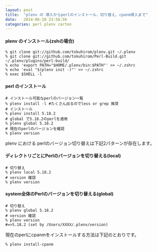 ```yaml
---
layout: post
title:  "plenv の 導入からperlのインストール、切り替え、cpanm導入まで"
date:   2014-06-28 23:56:56
categories: perl plenv carton
---
```


#### plenv のインストール(zshの場合)

```
% git clone git://github.com/tokuhirom/plenv.git ~/.plenv
% git clone git://github.com/tokuhirom/Perl-Build.git ~/.plenv/plugins/perl-build/
% echo 'export PATH="$HOME/.plenv/bin:$PATH"' >> ~/.zshrc
% echo 'eval "$(plenv init -)"' >> ~/.zshrc
% exec $SHELL -l
```


#### perl のインストール

```
# インストール可能なperlのバージョン一覧
% plenv install -l #たくさん出るのでless or grep 推奨
# インストール
% plenv install 5.18.2
# global で5.18.2のperlを適用
% plenv global 5.18.2
# 現在のperlのバージョンを確認
% plenv version
```

plenv における perlのバージョン切り替えは下記2パターンが存在します。

#### ディレクトリごとにPerlのバージョンを切り替える(local)

```
# 切り替え
% plenv local 5.18.2
# version 確認
% plenv version
```

#### system全体のPerlのバージョンを切り替える(global)

```
# 切り替え
% plenv global 5.18.2
# version 確認
% plenv version
#=>5.18.2 (set by /Users/XXXX/.plenv/version)
```

現在のperlにcpanmをインストールする方法は下記のとおりです。

```
% plenv install-cpanm
```

